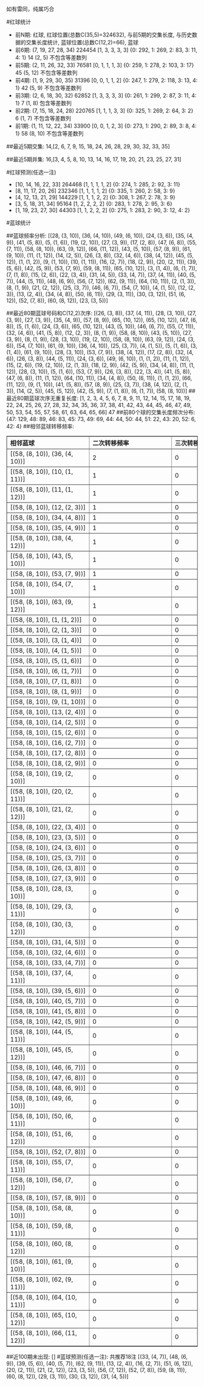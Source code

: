<!-- 
.. title: 大乐透11109期(2011-09-17)数据分析报告
.. slug: dlott-11109-2011-09-17-report
.. date: 2011-09-18 08:00:00 UTC+08:00
.. tags: Lottery
.. link: 
.. description: 
.. type: text
-->

如有雷同，纯属巧合

<!-- TEASER_END-->

#红球统计

- 前N期: 红球, 红球位置(总数C(35,5)=324632), 与前5期的交集长度, 与历史数据的交集长度统计, 蓝球位置(总数C(12,2)=66), 蓝球
- 前6期: (7, 19, 27, 28, 34) 224454 [1, 3, 3, 3, 3] {0: 292, 1: 269, 2: 83, 3: 11, 4: 1} 14 (2, 5) 不包含等差数列
- 前5期: (2, 11, 26, 32, 33) 76581 [0, 1, 1, 1, 3] {0: 259, 1: 278, 2: 103, 3: 17} 45 (5, 12) 不包含等差数列
- 前4期: (1, 9, 29, 30, 35) 31396 [0, 0, 1, 1, 2] {0: 247, 1: 279, 2: 118, 3: 13, 4: 1} 42 (5, 9) 不包含等差数列
- 前3期: (2, 6, 18, 30, 32) 62852 [1, 3, 3, 3, 3] {0: 261, 1: 299, 2: 87, 3: 11, 4: 1} 7 (1, 8) 包含等差数列
- 前2期: (7, 15, 18, 24, 28) 220765 [1, 1, 1, 3, 3] {0: 325, 1: 269, 2: 64, 3: 2} 6 (1, 7) 不包含等差数列
- 前1期: (1, 11, 12, 22, 34) 33900 [0, 0, 1, 2, 3] {0: 273, 1: 290, 2: 89, 3: 8, 4: 1} 58 (8, 10) 不包含等差数列

##最近5期交集:
14,[2, 6, 7, 9, 15, 18, 24, 26, 28, 29, 30, 32, 33, 35]

##最近5期并集:
16,[3, 4, 5, 8, 10, 13, 14, 16, 17, 19, 20, 21, 23, 25, 27, 31]

#红球预测(任选一注)

- [10, 14, 16, 22, 33] 264468 [1, 1, 1, 1, 2] {0: 274, 1: 285, 2: 92, 3: 11}
- [8, 11, 17, 20, 26] 232346 [1, 1, 1, 1, 2] {0: 335, 1: 260, 2: 58, 3: 9}
- [4, 12, 13, 21, 29] 144229 [1, 1, 1, 2, 2] {0: 308, 1: 267, 2: 78, 3: 9}
- [3, 5, 18, 31, 34] 95164 [1, 2, 2, 2, 2] {0: 283, 1: 278, 2: 95, 3: 6}
- [1, 19, 23, 27, 30] 44303 [1, 1, 2, 2, 2] {0: 275, 1: 283, 2: 90, 3: 12, 4: 2}

#蓝球统计

##蓝球频率分析:
[(28, (3, 10)), (36, (4, 10)), (49, (6, 10)), (24, (3, 6)), (35, (4, 9)), (41, (5, 8)), (5, (1, 6)), (19, (2, 10)), (27, (3, 9)), (17, (2, 8)), (47, (6, 8)), (55, (7, 11)), (58, (8, 10)), (63, (9, 12)), (66, (11, 12)), (43, (5, 10)), (57, (8, 9)), (61, (9, 10)), (11, (1, 12)), (14, (2, 5)), (26, (3, 8)), (32, (4, 6)), (38, (4, 12)), (45, (5, 12)), (1, (1, 2)), (9, (1, 10)), (10, (1, 11)), (16, (2, 7)), (18, (2, 9)), (20, (2, 11)), (39, (5, 6)), (42, (5, 9)), (53, (7, 9)), (59, (8, 11)), (65, (10, 12)), (3, (1, 4)), (6, (1, 7)), (7, (1, 8)), (15, (2, 6)), (22, (3, 4)), (31, (4, 5)), (33, (4, 7)), (37, (4, 11)), (40, (5, 7)), (44, (5, 11)), (48, (6, 9)), (56, (7, 12)), (62, (9, 11)), (64, (10, 11)), (2, (1, 3)), (8, (1, 9)), (21, (2, 12)), (25, (3, 7)), (46, (6, 7)), (54, (7, 10)), (4, (1, 5)), (12, (2, 3)), (13, (2, 4)), (34, (4, 8)), (50, (6, 11)), (29, (3, 11)), (30, (3, 12)), (51, (6, 12)), (52, (7, 8)), (60, (8, 12)), (23, (3, 5))]

##最近80期蓝球号码和C(12,2)次序:
[(26, (3, 8)), (37, (4, 11)), (28, (3, 10)), (27, (3, 9)), (27, (3, 9)), (35, (4, 9)), (57, (8, 9)), (65, (10, 12)), (65, (10, 12)), (47, (6, 8)), (5, (1, 6)), (24, (3, 6)), (65, (10, 12)), (43, (5, 10)), (46, (6, 7)), (55, (7, 11)), (32, (4, 6)), (41, (5, 8)), (12, (2, 3)), (8, (1, 9)), (58, (8, 10)), (43, (5, 10)), (27, (3, 9)), (8, (1, 9)), (28, (3, 10)), (19, (2, 10)), (58, (8, 10)), (63, (9, 12)), (24, (3, 6)), (54, (7, 10)), (61, (9, 10)), (36, (4, 10)), (25, (3, 7)), (4, (1, 5)), (5, (1, 6)), (3, (1, 4)), (61, (9, 10)), (28, (3, 10)), (53, (7, 9)), (38, (4, 12)), (17, (2, 8)), (32, (4, 6)), (26, (3, 8)), (44, (5, 11)), (24, (3, 6)), (49, (6, 10)), (1, (1, 2)), (11, (1, 12)), (15, (2, 6)), (19, (2, 10)), (2, (1, 3)), (18, (2, 9)), (42, (5, 9)), (34, (4, 8)), (11, (1, 12)), (28, (3, 10)), (5, (1, 6)), (53, (7, 9)), (26, (3, 8)), (22, (3, 4)), (41, (5, 8)), (47, (6, 8)), (11, (1, 12)), (64, (10, 11)), (34, (4, 8)), (50, (6, 11)), (1, (1, 2)), (66, (11, 12)), (9, (1, 10)), (41, (5, 8)), (57, (8, 9)), (25, (3, 7)), (38, (4, 12)), (2, (1, 3)), (14, (2, 5)), (45, (5, 12)), (42, (5, 9)), (7, (1, 8)), (6, (1, 7)), (58, (8, 10))]
##最近80期蓝球次序无重复长度:
[1, 2, 3, 4, 5, 6, 7, 8, 9, 11, 12, 14, 15, 17, 18, 19, 22, 24, 25, 26, 27, 28, 32, 34, 35, 36, 37, 38, 41, 42, 43, 44, 45, 46, 47, 49, 50, 53, 54, 55, 57, 58, 61, 63, 64, 65, 66] 47
##前80个球的交集长度频次分布:
{47: 129, 48: 89, 46: 83, 45: 73, 49: 69, 44: 44, 50: 44, 51: 22, 43: 20, 52: 6, 42: 4}
##相邻蓝球转移频率:
<table border="1" class="table table-striped dataframe">
  <thead>
    <tr style="text-align: left;">
      <th style="min-width: 200px;">相邻蓝球</th>
      <th style="min-width: 200px;">二次转移频率</th>
      <th style="min-width: 200px;">三次转移频率</th>
    </tr>
  </thead>
  <tbody>
    <tr>
      <td>  [(58, (8, 10)), (36, (4, 10))]</td>
      <td> 2</td>
      <td> 0</td>
    </tr>
    <tr>
      <td>  [(58, (8, 10)), (10, (1, 11))]</td>
      <td> 1</td>
      <td> 0</td>
    </tr>
    <tr>
      <td>  [(58, (8, 10)), (11, (1, 12))]</td>
      <td> 1</td>
      <td> 0</td>
    </tr>
    <tr>
      <td>   [(58, (8, 10)), (12, (2, 3))]</td>
      <td> 1</td>
      <td> 0</td>
    </tr>
    <tr>
      <td>   [(58, (8, 10)), (34, (4, 8))]</td>
      <td> 1</td>
      <td> 0</td>
    </tr>
    <tr>
      <td>   [(58, (8, 10)), (35, (4, 9))]</td>
      <td> 1</td>
      <td> 0</td>
    </tr>
    <tr>
      <td>  [(58, (8, 10)), (38, (4, 12))]</td>
      <td> 1</td>
      <td> 0</td>
    </tr>
    <tr>
      <td>  [(58, (8, 10)), (43, (5, 10))]</td>
      <td> 1</td>
      <td> 0</td>
    </tr>
    <tr>
      <td>   [(58, (8, 10)), (53, (7, 9))]</td>
      <td> 1</td>
      <td> 0</td>
    </tr>
    <tr>
      <td>  [(58, (8, 10)), (54, (7, 10))]</td>
      <td> 1</td>
      <td> 0</td>
    </tr>
    <tr>
      <td>  [(58, (8, 10)), (63, (9, 12))]</td>
      <td> 1</td>
      <td> 0</td>
    </tr>
    <tr>
      <td>    [(58, (8, 10)), (1, (1, 2))]</td>
      <td> 0</td>
      <td> 0</td>
    </tr>
    <tr>
      <td>    [(58, (8, 10)), (2, (1, 3))]</td>
      <td> 0</td>
      <td> 0</td>
    </tr>
    <tr>
      <td>    [(58, (8, 10)), (3, (1, 4))]</td>
      <td> 0</td>
      <td> 0</td>
    </tr>
    <tr>
      <td>    [(58, (8, 10)), (4, (1, 5))]</td>
      <td> 0</td>
      <td> 0</td>
    </tr>
    <tr>
      <td>    [(58, (8, 10)), (5, (1, 6))]</td>
      <td> 0</td>
      <td> 0</td>
    </tr>
    <tr>
      <td>    [(58, (8, 10)), (6, (1, 7))]</td>
      <td> 0</td>
      <td> 0</td>
    </tr>
    <tr>
      <td>    [(58, (8, 10)), (7, (1, 8))]</td>
      <td> 0</td>
      <td> 0</td>
    </tr>
    <tr>
      <td>    [(58, (8, 10)), (8, (1, 9))]</td>
      <td> 0</td>
      <td> 0</td>
    </tr>
    <tr>
      <td>   [(58, (8, 10)), (9, (1, 10))]</td>
      <td> 0</td>
      <td> 0</td>
    </tr>
    <tr>
      <td>   [(58, (8, 10)), (13, (2, 4))]</td>
      <td> 0</td>
      <td> 0</td>
    </tr>
    <tr>
      <td>   [(58, (8, 10)), (14, (2, 5))]</td>
      <td> 0</td>
      <td> 0</td>
    </tr>
    <tr>
      <td>   [(58, (8, 10)), (15, (2, 6))]</td>
      <td> 0</td>
      <td> 0</td>
    </tr>
    <tr>
      <td>   [(58, (8, 10)), (16, (2, 7))]</td>
      <td> 0</td>
      <td> 0</td>
    </tr>
    <tr>
      <td>   [(58, (8, 10)), (17, (2, 8))]</td>
      <td> 0</td>
      <td> 0</td>
    </tr>
    <tr>
      <td>   [(58, (8, 10)), (18, (2, 9))]</td>
      <td> 0</td>
      <td> 0</td>
    </tr>
    <tr>
      <td>  [(58, (8, 10)), (19, (2, 10))]</td>
      <td> 0</td>
      <td> 0</td>
    </tr>
    <tr>
      <td>  [(58, (8, 10)), (20, (2, 11))]</td>
      <td> 0</td>
      <td> 0</td>
    </tr>
    <tr>
      <td>  [(58, (8, 10)), (21, (2, 12))]</td>
      <td> 0</td>
      <td> 0</td>
    </tr>
    <tr>
      <td>   [(58, (8, 10)), (22, (3, 4))]</td>
      <td> 0</td>
      <td> 0</td>
    </tr>
    <tr>
      <td>   [(58, (8, 10)), (23, (3, 5))]</td>
      <td> 0</td>
      <td> 0</td>
    </tr>
    <tr>
      <td>   [(58, (8, 10)), (24, (3, 6))]</td>
      <td> 0</td>
      <td> 0</td>
    </tr>
    <tr>
      <td>   [(58, (8, 10)), (25, (3, 7))]</td>
      <td> 0</td>
      <td> 0</td>
    </tr>
    <tr>
      <td>   [(58, (8, 10)), (26, (3, 8))]</td>
      <td> 0</td>
      <td> 0</td>
    </tr>
    <tr>
      <td>   [(58, (8, 10)), (27, (3, 9))]</td>
      <td> 0</td>
      <td> 0</td>
    </tr>
    <tr>
      <td>  [(58, (8, 10)), (28, (3, 10))]</td>
      <td> 0</td>
      <td> 0</td>
    </tr>
    <tr>
      <td>  [(58, (8, 10)), (29, (3, 11))]</td>
      <td> 0</td>
      <td> 0</td>
    </tr>
    <tr>
      <td>  [(58, (8, 10)), (30, (3, 12))]</td>
      <td> 0</td>
      <td> 0</td>
    </tr>
    <tr>
      <td>   [(58, (8, 10)), (31, (4, 5))]</td>
      <td> 0</td>
      <td> 0</td>
    </tr>
    <tr>
      <td>   [(58, (8, 10)), (32, (4, 6))]</td>
      <td> 0</td>
      <td> 0</td>
    </tr>
    <tr>
      <td>   [(58, (8, 10)), (33, (4, 7))]</td>
      <td> 0</td>
      <td> 0</td>
    </tr>
    <tr>
      <td>  [(58, (8, 10)), (37, (4, 11))]</td>
      <td> 0</td>
      <td> 0</td>
    </tr>
    <tr>
      <td>   [(58, (8, 10)), (39, (5, 6))]</td>
      <td> 0</td>
      <td> 0</td>
    </tr>
    <tr>
      <td>   [(58, (8, 10)), (40, (5, 7))]</td>
      <td> 0</td>
      <td> 0</td>
    </tr>
    <tr>
      <td>   [(58, (8, 10)), (41, (5, 8))]</td>
      <td> 0</td>
      <td> 0</td>
    </tr>
    <tr>
      <td>   [(58, (8, 10)), (42, (5, 9))]</td>
      <td> 0</td>
      <td> 0</td>
    </tr>
    <tr>
      <td>  [(58, (8, 10)), (44, (5, 11))]</td>
      <td> 0</td>
      <td> 0</td>
    </tr>
    <tr>
      <td>  [(58, (8, 10)), (45, (5, 12))]</td>
      <td> 0</td>
      <td> 0</td>
    </tr>
    <tr>
      <td>   [(58, (8, 10)), (46, (6, 7))]</td>
      <td> 0</td>
      <td> 0</td>
    </tr>
    <tr>
      <td>   [(58, (8, 10)), (47, (6, 8))]</td>
      <td> 0</td>
      <td> 0</td>
    </tr>
    <tr>
      <td>   [(58, (8, 10)), (48, (6, 9))]</td>
      <td> 0</td>
      <td> 0</td>
    </tr>
    <tr>
      <td>  [(58, (8, 10)), (49, (6, 10))]</td>
      <td> 0</td>
      <td> 0</td>
    </tr>
    <tr>
      <td>  [(58, (8, 10)), (50, (6, 11))]</td>
      <td> 0</td>
      <td> 0</td>
    </tr>
    <tr>
      <td>  [(58, (8, 10)), (51, (6, 12))]</td>
      <td> 0</td>
      <td> 0</td>
    </tr>
    <tr>
      <td>   [(58, (8, 10)), (52, (7, 8))]</td>
      <td> 0</td>
      <td> 0</td>
    </tr>
    <tr>
      <td>  [(58, (8, 10)), (55, (7, 11))]</td>
      <td> 0</td>
      <td> 0</td>
    </tr>
    <tr>
      <td>  [(58, (8, 10)), (56, (7, 12))]</td>
      <td> 0</td>
      <td> 0</td>
    </tr>
    <tr>
      <td>   [(58, (8, 10)), (57, (8, 9))]</td>
      <td> 0</td>
      <td> 0</td>
    </tr>
    <tr>
      <td>  [(58, (8, 10)), (58, (8, 10))]</td>
      <td> 0</td>
      <td> 0</td>
    </tr>
    <tr>
      <td>  [(58, (8, 10)), (59, (8, 11))]</td>
      <td> 0</td>
      <td> 0</td>
    </tr>
    <tr>
      <td>  [(58, (8, 10)), (60, (8, 12))]</td>
      <td> 0</td>
      <td> 0</td>
    </tr>
    <tr>
      <td>  [(58, (8, 10)), (61, (9, 10))]</td>
      <td> 0</td>
      <td> 0</td>
    </tr>
    <tr>
      <td>  [(58, (8, 10)), (62, (9, 11))]</td>
      <td> 0</td>
      <td> 0</td>
    </tr>
    <tr>
      <td> [(58, (8, 10)), (64, (10, 11))]</td>
      <td> 0</td>
      <td> 0</td>
    </tr>
    <tr>
      <td> [(58, (8, 10)), (65, (10, 12))]</td>
      <td> 0</td>
      <td> 0</td>
    </tr>
    <tr>
      <td> [(58, (8, 10)), (66, (11, 12))]</td>
      <td> 0</td>
      <td> 0</td>
    </tr>
  </tbody>
</table>
##近100期未出现:
[]
#蓝球预测(任选一注):
共推荐18注
[(33, (4, 7)), (48, (6, 9)), (39, (5, 6)), (40, (5, 7)), (62, (9, 11)), (13, (2, 4)), (16, (2, 7)), (51, (6, 12)), (20, (2, 11)), (21, (2, 12)), (23, (3, 5)), (56, (7, 12)), (52, (7, 8)), (59, (8, 11)), (60, (8, 12)), (29, (3, 11)), (30, (3, 12)), (31, (4, 5))]


